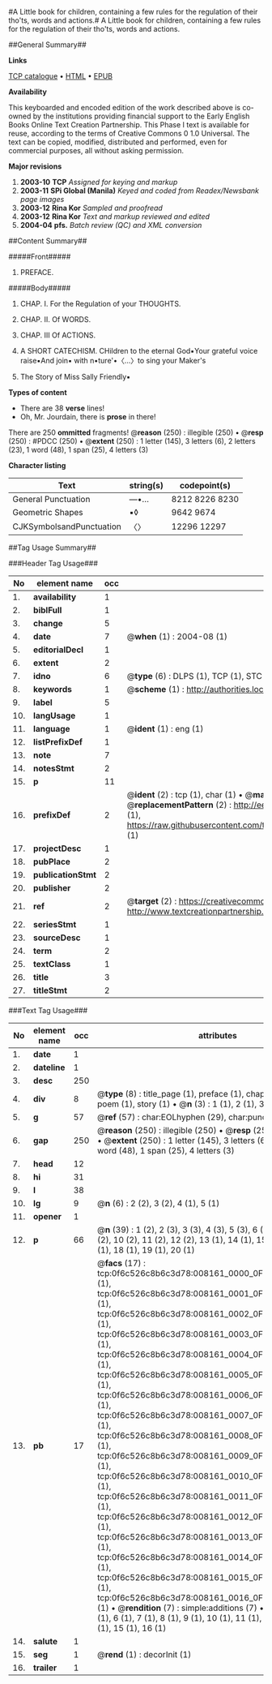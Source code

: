 #A Little book for children, containing a few rules for the regulation of their tho'ts, words and actions.#
A Little book for children, containing a few rules for the regulation of their tho'ts, words and actions.

##General Summary##

**Links**

[TCP catalogue](http://www.ota.ox.ac.uk/tcp/)  • 
[HTML](http://tei.it.ox.ac.uk/tcp/Texts-HTML/free/N06/N06432.html)  • 
[EPUB](http://tei.it.ox.ac.uk/tcp/Texts-EPUB/free/N06/N06432.epub)

**Availability**

This keyboarded and encoded edition of the
	       work described above is co-owned by the institutions
	       providing financial support to the Early English Books
	       Online Text Creation Partnership. This Phase I text is
	       available for reuse, according to the terms of Creative
	       Commons 0 1.0 Universal. The text can be copied,
	       modified, distributed and performed, even for
	       commercial purposes, all without asking permission.

**Major revisions**

1. __2003-10__ __TCP__ *Assigned for keying and markup*
1. __2003-11__ __SPi Global (Manila)__ *Keyed and coded from Readex/Newsbank page images*
1. __2003-12__ __Rina Kor__ *Sampled and proofread*
1. __2003-12__ __Rina Kor__ *Text and markup reviewed and edited*
1. __2004-04__ __pfs.__ *Batch review (QC) and XML conversion*

##Content Summary##

#####Front#####

1. PREFACE.

#####Body#####

1. CHAP. I. For the Regulation of your THOUGHTS.

1. CHAP. II. Of WORDS.

1. CHAP. III Of ACTIONS.

1. A SHORT CATECHISM.
CHildren to the eternal God▪Your grateful voice raise▪And join▪ with n•ture'•〈…〉to sing your Maker's
1. The Story of Miss Sally Friendly▪

**Types of content**

  * There are 38 **verse** lines!
  * Oh, Mr. Jourdain, there is **prose** in there!

There are 250 **ommitted** fragments! 
 @__reason__ (250) : illegible (250)  •  @__resp__ (250) : #PDCC (250)  •  @__extent__ (250) : 1 letter (145), 3 letters (6), 2 letters (23), 1 word (48), 1 span (25), 4 letters (3)

**Character listing**


|Text|string(s)|codepoint(s)|
|---|---|---|
|General Punctuation|—•…|8212 8226 8230|
|Geometric Shapes|▪◊|9642 9674|
|CJKSymbolsandPunctuation|〈〉|12296 12297|

##Tag Usage Summary##

###Header Tag Usage###

|No|element name|occ|attributes|
|---|---|---|---|
|1.|__availability__|1||
|2.|__biblFull__|1||
|3.|__change__|5||
|4.|__date__|7| @__when__ (1) : 2004-08 (1)|
|5.|__editorialDecl__|1||
|6.|__extent__|2||
|7.|__idno__|6| @__type__ (6) : DLPS (1), TCP (1), STC (1), NOTIS (1), IMAGE-SET (1), EVANS-CITATION (1)|
|8.|__keywords__|1| @__scheme__ (1) : http://authorities.loc.gov/ (1)|
|9.|__label__|5||
|10.|__langUsage__|1||
|11.|__language__|1| @__ident__ (1) : eng (1)|
|12.|__listPrefixDef__|1||
|13.|__note__|7||
|14.|__notesStmt__|2||
|15.|__p__|11||
|16.|__prefixDef__|2| @__ident__ (2) : tcp (1), char (1)  •  @__matchPattern__ (2) : ([0-9\-]+):([0-9IVX]+) (1), (.+) (1)  •  @__replacementPattern__ (2) : http://eebo.chadwyck.com/downloadtiff?vid=$1&page=$2 (1), https://raw.githubusercontent.com/textcreationpartnership/Texts/master/tcpchars.xml#$1 (1)|
|17.|__projectDesc__|1||
|18.|__pubPlace__|2||
|19.|__publicationStmt__|2||
|20.|__publisher__|2||
|21.|__ref__|2| @__target__ (2) : https://creativecommons.org/publicdomain/zero/1.0/ (1), http://www.textcreationpartnership.org/docs/. (1)|
|22.|__seriesStmt__|1||
|23.|__sourceDesc__|1||
|24.|__term__|2||
|25.|__textClass__|1||
|26.|__title__|3||
|27.|__titleStmt__|2||


###Text Tag Usage###

|No|element name|occ|attributes|
|---|---|---|---|
|1.|__date__|1||
|2.|__dateline__|1||
|3.|__desc__|250||
|4.|__div__|8| @__type__ (8) : title_page (1), preface (1), chapter (3), text (1), poem (1), story (1)  •  @__n__ (3) : 1 (1), 2 (1), 3 (1)|
|5.|__g__|57| @__ref__ (57) : char:EOLhyphen (29), char:punc (28)|
|6.|__gap__|250| @__reason__ (250) : illegible (250)  •  @__resp__ (250) : #PDCC (250)  •  @__extent__ (250) : 1 letter (145), 3 letters (6), 2 letters (23), 1 word (48), 1 span (25), 4 letters (3)|
|7.|__head__|12||
|8.|__hi__|31||
|9.|__l__|38||
|10.|__lg__|9| @__n__ (6) : 2 (2), 3 (2), 4 (1), 5 (1)|
|11.|__opener__|1||
|12.|__p__|66| @__n__ (39) : 1 (2), 2 (3), 3 (3), 4 (3), 5 (3), 6 (3), 7 (3), 8 (3), 9 (2), 10 (2), 11 (2), 12 (2), 13 (1), 14 (1), 15 (1), 16 (1), 17 (1), 18 (1), 19 (1), 20 (1)|
|13.|__pb__|17| @__facs__ (17) : tcp:0f6c526c8b6c3d78:008161_0000_0F6B5DFBBA29FBF0 (1), tcp:0f6c526c8b6c3d78:008161_0001_0F6B5DFED69455A0 (1), tcp:0f6c526c8b6c3d78:008161_0002_0F6B5DFEF53619D0 (1), tcp:0f6c526c8b6c3d78:008161_0003_0F6B5DFF80F3D1F8 (1), tcp:0f6c526c8b6c3d78:008161_0004_0F6B5E004D069C28 (1), tcp:0f6c526c8b6c3d78:008161_0005_0F6B5E00F36852F8 (1), tcp:0f6c526c8b6c3d78:008161_0006_0F6B5E01D552D8D8 (1), tcp:0f6c526c8b6c3d78:008161_0007_0F6B5E0AB963AA68 (1), tcp:0f6c526c8b6c3d78:008161_0008_0F6B5E0BFA5F67B8 (1), tcp:0f6c526c8b6c3d78:008161_0009_0F6B5E0CB23A4E90 (1), tcp:0f6c526c8b6c3d78:008161_0010_0F6B5E0CF77BC7F8 (1), tcp:0f6c526c8b6c3d78:008161_0011_0F6B5E0DC4D01228 (1), tcp:0f6c526c8b6c3d78:008161_0012_0F6B5E0E76087D30 (1), tcp:0f6c526c8b6c3d78:008161_0013_0F6B5E0F377F5238 (1), tcp:0f6c526c8b6c3d78:008161_0014_0F6B5E12593BAFB0 (1), tcp:0f6c526c8b6c3d78:008161_0015_0F6B5E1543957718 (1), tcp:0f6c526c8b6c3d78:008161_0016_0F6B5E15F343B3F8 (1)  •  @__rendition__ (7) : simple:additions (7)  •  @__n__ (13) : 4 (1), 5 (1), 6 (1), 7 (1), 8 (1), 9 (1), 10 (1), 11 (1), 12 (1), 13 (1), 14 (1), 15 (1), 16 (1)|
|14.|__salute__|1||
|15.|__seg__|1| @__rend__ (1) : decorInit (1)|
|16.|__trailer__|1||
